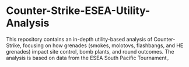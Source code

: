 # Counter-Strike-ESEA-Utility-Analysis
This repository contains an in-depth utility-based analysis of Counter-Strike, focusing on how grenades (smokes, molotovs, flashbangs, and HE grenades) impact site control, bomb plants, and round outcomes. The analysis is based on data from the ESEA South Pacific Tournament,.
